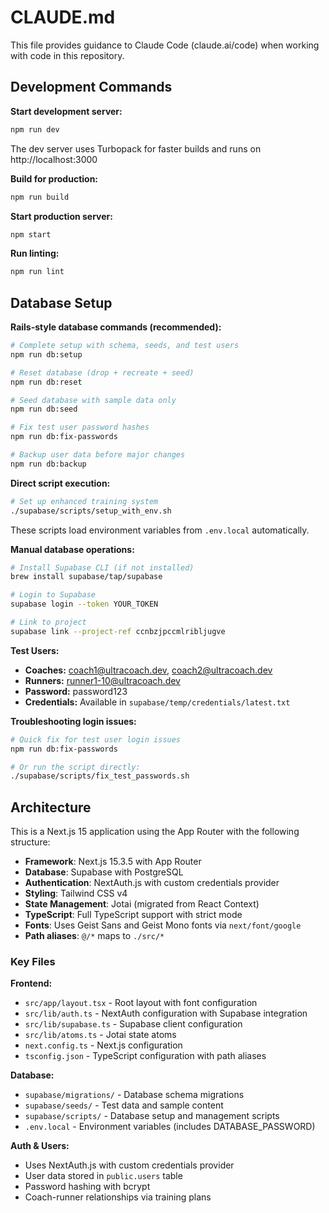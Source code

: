 # CLAUDE.md

This file provides guidance to Claude Code (claude.ai/code) when working with code in this repository.

## Development Commands

**Start development server:**
```bash
npm run dev
```
The dev server uses Turbopack for faster builds and runs on http://localhost:3000

**Build for production:**
```bash
npm run build
```

**Start production server:**
```bash
npm start
```

**Run linting:**
```bash
npm run lint
```

## Database Setup

**Rails-style database commands (recommended):**
```bash
# Complete setup with schema, seeds, and test users
npm run db:setup

# Reset database (drop + recreate + seed)
npm run db:reset

# Seed database with sample data only
npm run db:seed

# Fix test user password hashes
npm run db:fix-passwords

# Backup user data before major changes
npm run db:backup
```

**Direct script execution:**
```bash
# Set up enhanced training system
./supabase/scripts/setup_with_env.sh
```
These scripts load environment variables from `.env.local` automatically.

**Manual database operations:**
```bash
# Install Supabase CLI (if not installed)
brew install supabase/tap/supabase

# Login to Supabase
supabase login --token YOUR_TOKEN

# Link to project
supabase link --project-ref ccnbzjpccmlribljugve
```

**Test Users:**
- **Coaches:** coach1@ultracoach.dev, coach2@ultracoach.dev
- **Runners:** runner1-10@ultracoach.dev
- **Password:** password123
- **Credentials:** Available in `supabase/temp/credentials/latest.txt`

**Troubleshooting login issues:**
```bash
# Quick fix for test user login issues
npm run db:fix-passwords

# Or run the script directly:
./supabase/scripts/fix_test_passwords.sh
```

## Architecture

This is a Next.js 15 application using the App Router with the following structure:

- **Framework**: Next.js 15.3.5 with App Router
- **Database**: Supabase with PostgreSQL
- **Authentication**: NextAuth.js with custom credentials provider
- **Styling**: Tailwind CSS v4
- **State Management**: Jotai (migrated from React Context)
- **TypeScript**: Full TypeScript support with strict mode
- **Fonts**: Uses Geist Sans and Geist Mono fonts via `next/font/google`
- **Path aliases**: `@/*` maps to `./src/*`

### Key Files

**Frontend:**
- `src/app/layout.tsx` - Root layout with font configuration
- `src/lib/auth.ts` - NextAuth configuration with Supabase integration
- `src/lib/supabase.ts` - Supabase client configuration
- `src/lib/atoms.ts` - Jotai state atoms
- `next.config.ts` - Next.js configuration
- `tsconfig.json` - TypeScript configuration with path aliases

**Database:**
- `supabase/migrations/` - Database schema migrations
- `supabase/seeds/` - Test data and sample content
- `supabase/scripts/` - Database setup and management scripts
- `.env.local` - Environment variables (includes DATABASE_PASSWORD)

**Auth & Users:**
- Uses NextAuth.js with custom credentials provider
- User data stored in `public.users` table
- Password hashing with bcrypt
- Coach-runner relationships via training plans